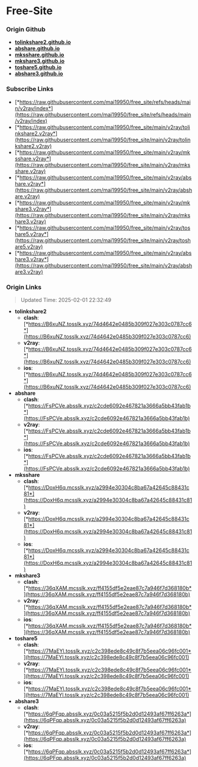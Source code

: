 # Free-Site

### Origin Github

- [**tolinkshare2.github.io**](https://github.com/tolinkshare2/tolinkshare2.github.io)
- [**abshare.github.io**](https://github.com/abshare/abshare.github.io)
- [**mksshare.github.io**](https://github.com/mksshare/mksshare.github.io)
- [**mkshare3.github.io**](https://github.com/mkshare3/mkshare3.github.io)
- [**toshare5.github.io**](https://github.com/toshare5/toshare5.github.io)
- [**abshare3.github.io**](https://github.com/abshare3/abshare3.github.io)

### Subscribe Links

- [*https://raw.githubusercontent.com/mai19950/free_site/refs/heads/main/v2ray/index*](https://raw.githubusercontent.com/mai19950/free_site/refs/heads/main/v2ray/index)
- [*https://raw.githubusercontent.com/mai19950/free_site/main/v2ray/tolinkshare2.v2ray*](https://raw.githubusercontent.com/mai19950/free_site/main/v2ray/tolinkshare2.v2ray)
- [*https://raw.githubusercontent.com/mai19950/free_site/main/v2ray/mksshare.v2ray*](https://raw.githubusercontent.com/mai19950/free_site/main/v2ray/mksshare.v2ray)
- [*https://raw.githubusercontent.com/mai19950/free_site/main/v2ray/abshare.v2ray*](https://raw.githubusercontent.com/mai19950/free_site/main/v2ray/abshare.v2ray)
- [*https://raw.githubusercontent.com/mai19950/free_site/main/v2ray/mkshare3.v2ray*](https://raw.githubusercontent.com/mai19950/free_site/main/v2ray/mkshare3.v2ray)
- [*https://raw.githubusercontent.com/mai19950/free_site/main/v2ray/toshare5.v2ray*](https://raw.githubusercontent.com/mai19950/free_site/main/v2ray/toshare5.v2ray)
- [*https://raw.githubusercontent.com/mai19950/free_site/main/v2ray/abshare3.v2ray*](https://raw.githubusercontent.com/mai19950/free_site/main/v2ray/abshare3.v2ray)

### Origin Links

> Updated Time: 2025-02-01 22:32:49

- **tolinkshare2**
  - **clash**: [*https://B6xuNZ.tosslk.xyz/74d4642e0485b309f027e303c0787cc6*](https://B6xuNZ.tosslk.xyz/74d4642e0485b309f027e303c0787cc6)
  - **v2ray**: [*https://B6xuNZ.tosslk.xyz/74d4642e0485b309f027e303c0787cc6*](https://B6xuNZ.tosslk.xyz/74d4642e0485b309f027e303c0787cc6)
  - **ios**: [*https://B6xuNZ.tosslk.xyz/74d4642e0485b309f027e303c0787cc6*](https://B6xuNZ.tosslk.xyz/74d4642e0485b309f027e303c0787cc6)
- **abshare**
  - **clash**: [*https://FsPCVe.absslk.xyz/c2cde6092e467821a3666a5bb43fab1b*](https://FsPCVe.absslk.xyz/c2cde6092e467821a3666a5bb43fab1b)
  - **v2ray**: [*https://FsPCVe.absslk.xyz/c2cde6092e467821a3666a5bb43fab1b*](https://FsPCVe.absslk.xyz/c2cde6092e467821a3666a5bb43fab1b)
  - **ios**: [*https://FsPCVe.absslk.xyz/c2cde6092e467821a3666a5bb43fab1b*](https://FsPCVe.absslk.xyz/c2cde6092e467821a3666a5bb43fab1b)
- **mksshare**
  - **clash**: [*https://DoxH6q.mcsslk.xyz/a2994e30304c8ba67a42645c88431c81*](https://DoxH6q.mcsslk.xyz/a2994e30304c8ba67a42645c88431c81)
  - **v2ray**: [*https://DoxH6q.mcsslk.xyz/a2994e30304c8ba67a42645c88431c81*](https://DoxH6q.mcsslk.xyz/a2994e30304c8ba67a42645c88431c81)
  - **ios**: [*https://DoxH6q.mcsslk.xyz/a2994e30304c8ba67a42645c88431c81*](https://DoxH6q.mcsslk.xyz/a2994e30304c8ba67a42645c88431c81)
- **mkshare3**
  - **clash**: [*https://36qXAM.mcsslk.xyz/ff4155df5e2eae87c7a946f7d368180b*](https://36qXAM.mcsslk.xyz/ff4155df5e2eae87c7a946f7d368180b)
  - **v2ray**: [*https://36qXAM.mcsslk.xyz/ff4155df5e2eae87c7a946f7d368180b*](https://36qXAM.mcsslk.xyz/ff4155df5e2eae87c7a946f7d368180b)
  - **ios**: [*https://36qXAM.mcsslk.xyz/ff4155df5e2eae87c7a946f7d368180b*](https://36qXAM.mcsslk.xyz/ff4155df5e2eae87c7a946f7d368180b)
- **toshare5**
  - **clash**: [*https://7MaEYl.tosslk.xyz/c2c398ede8c49c8f7b5eea06c96fc001*](https://7MaEYl.tosslk.xyz/c2c398ede8c49c8f7b5eea06c96fc001)
  - **v2ray**: [*https://7MaEYl.tosslk.xyz/c2c398ede8c49c8f7b5eea06c96fc001*](https://7MaEYl.tosslk.xyz/c2c398ede8c49c8f7b5eea06c96fc001)
  - **ios**: [*https://7MaEYl.tosslk.xyz/c2c398ede8c49c8f7b5eea06c96fc001*](https://7MaEYl.tosslk.xyz/c2c398ede8c49c8f7b5eea06c96fc001)
- **abshare3**
  - **clash**: [*https://6qPFqp.absslk.xyz/0c03a5215f5b2d0d12493af67ff6263a*](https://6qPFqp.absslk.xyz/0c03a5215f5b2d0d12493af67ff6263a)
  - **v2ray**: [*https://6qPFqp.absslk.xyz/0c03a5215f5b2d0d12493af67ff6263a*](https://6qPFqp.absslk.xyz/0c03a5215f5b2d0d12493af67ff6263a)
  - **ios**: [*https://6qPFqp.absslk.xyz/0c03a5215f5b2d0d12493af67ff6263a*](https://6qPFqp.absslk.xyz/0c03a5215f5b2d0d12493af67ff6263a)
